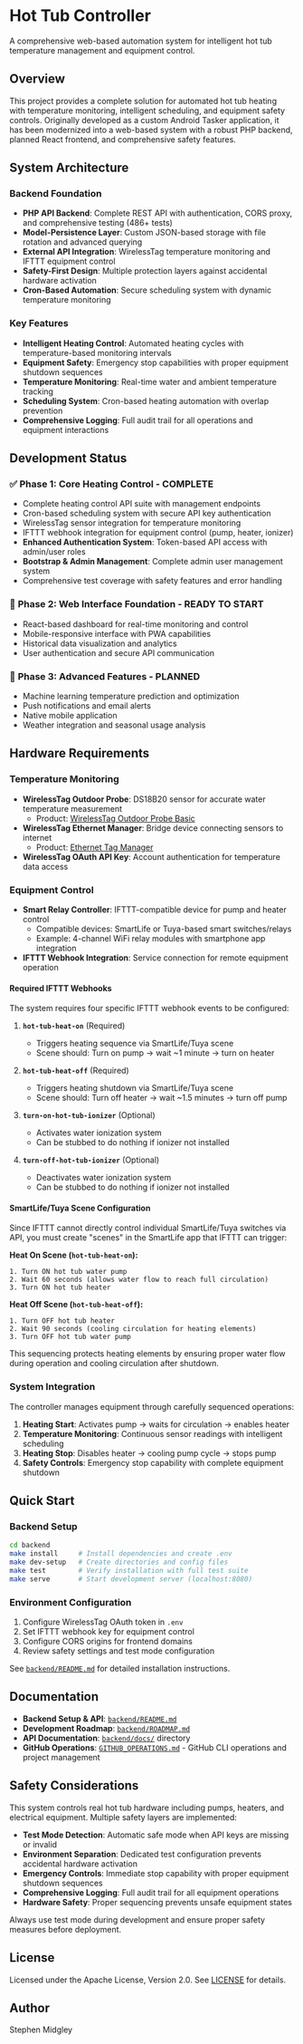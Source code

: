 # Hot Tub Controller

A comprehensive web-based automation system for intelligent hot tub temperature management and equipment control.

## Overview

This project provides a complete solution for automated hot tub heating with temperature monitoring, intelligent scheduling, and equipment safety controls. Originally developed as a custom Android Tasker application, it has been modernized into a web-based system with a robust PHP backend, planned React frontend, and comprehensive safety features.

## System Architecture

### Backend Foundation
- **PHP API Backend**: Complete REST API with authentication, CORS proxy, and comprehensive testing (486+ tests)
- **Model-Persistence Layer**: Custom JSON-based storage with file rotation and advanced querying
- **External API Integration**: WirelessTag temperature monitoring and IFTTT equipment control
- **Safety-First Design**: Multiple protection layers against accidental hardware activation
- **Cron-Based Automation**: Secure scheduling system with dynamic temperature monitoring

### Key Features
- **Intelligent Heating Control**: Automated heating cycles with temperature-based monitoring intervals
- **Equipment Safety**: Emergency stop capabilities with proper equipment shutdown sequences
- **Temperature Monitoring**: Real-time water and ambient temperature tracking
- **Scheduling System**: Cron-based heating automation with overlap prevention
- **Comprehensive Logging**: Full audit trail for all operations and equipment interactions

## Development Status

### ✅ **Phase 1: Core Heating Control - COMPLETE**
- Complete heating control API suite with management endpoints
- Cron-based scheduling system with secure API key authentication  
- WirelessTag sensor integration for temperature monitoring
- IFTTT webhook integration for equipment control (pump, heater, ionizer)
- **Enhanced Authentication System**: Token-based API access with admin/user roles
- **Bootstrap & Admin Management**: Complete admin user management system
- Comprehensive test coverage with safety features and error handling

### 🎯 **Phase 2: Web Interface Foundation - READY TO START**
- React-based dashboard for real-time monitoring and control
- Mobile-responsive interface with PWA capabilities
- Historical data visualization and analytics
- User authentication and secure API communication

### 📅 **Phase 3: Advanced Features - PLANNED** 
- Machine learning temperature prediction and optimization
- Push notifications and email alerts
- Native mobile application
- Weather integration and seasonal usage analysis

## Hardware Requirements

### Temperature Monitoring
- **WirelessTag Outdoor Probe**: DS18B20 sensor for accurate water temperature measurement
  - Product: [WirelessTag Outdoor Probe Basic](https://store.wirelesstag.net/products/outdoor-probe-basic)
- **WirelessTag Ethernet Manager**: Bridge device connecting sensors to internet
  - Product: [Ethernet Tag Manager](https://store.wirelesstag.net/products/ethernet-tag-manager)
- **WirelessTag OAuth API Key**: Account authentication for temperature data access

### Equipment Control
- **Smart Relay Controller**: IFTTT-compatible device for pump and heater control
  - Compatible devices: SmartLife or Tuya-based smart switches/relays
  - Example: 4-channel WiFi relay modules with smartphone app integration
- **IFTTT Webhook Integration**: Service connection for remote equipment operation

#### Required IFTTT Webhooks
The system requires four specific IFTTT webhook events to be configured:

1. **`hot-tub-heat-on`** (Required)
   - Triggers heating sequence via SmartLife/Tuya scene
   - Scene should: Turn on pump → wait ~1 minute → turn on heater
   
2. **`hot-tub-heat-off`** (Required) 
   - Triggers heating shutdown via SmartLife/Tuya scene
   - Scene should: Turn off heater → wait ~1.5 minutes → turn off pump

3. **`turn-on-hot-tub-ionizer`** (Optional)
   - Activates water ionization system
   - Can be stubbed to do nothing if ionizer not installed

4. **`turn-off-hot-tub-ionizer`** (Optional)
   - Deactivates water ionization system
   - Can be stubbed to do nothing if ionizer not installed

#### SmartLife/Tuya Scene Configuration
Since IFTTT cannot directly control individual SmartLife/Tuya switches via API, you must create "scenes" in the SmartLife app that IFTTT can trigger:

**Heat On Scene (`hot-tub-heat-on`):**
```
1. Turn ON hot tub water pump
2. Wait 60 seconds (allows water flow to reach full circulation)  
3. Turn ON hot tub heater
```

**Heat Off Scene (`hot-tub-heat-off`):**
```
1. Turn OFF hot tub heater
2. Wait 90 seconds (cooling circulation for heating elements)
3. Turn OFF hot tub water pump  
```

This sequencing protects heating elements by ensuring proper water flow during operation and cooling circulation after shutdown.

### System Integration
The controller manages equipment through carefully sequenced operations:
1. **Heating Start**: Activates pump → waits for circulation → enables heater
2. **Temperature Monitoring**: Continuous sensor readings with intelligent scheduling
3. **Heating Stop**: Disables heater → cooling pump cycle → stops pump
4. **Safety Controls**: Emergency stop capability with complete equipment shutdown

## Quick Start

### Backend Setup
```bash
cd backend
make install     # Install dependencies and create .env
make dev-setup   # Create directories and config files
make test        # Verify installation with full test suite
make serve       # Start development server (localhost:8080)
```

### Environment Configuration
1. Configure WirelessTag OAuth token in `.env`
2. Set IFTTT webhook key for equipment control  
3. Configure CORS origins for frontend domains
4. Review safety settings and test mode configuration

See [`backend/README.md`](./backend/README.md) for detailed installation instructions.

## Documentation
- **Backend Setup & API**: [`backend/README.md`](./backend/README.md)
- **Development Roadmap**: [`backend/ROADMAP.md`](./backend/ROADMAP.md) 
- **API Documentation**: [`backend/docs/`](./backend/docs/) directory
- **GitHub Operations**: [`GITHUB_OPERATIONS.md`](./GITHUB_OPERATIONS.md) - GitHub CLI operations and project management

## Safety Considerations

This system controls real hot tub hardware including pumps, heaters, and electrical equipment. Multiple safety layers are implemented:

- **Test Mode Detection**: Automatic safe mode when API keys are missing or invalid
- **Environment Separation**: Dedicated test configuration prevents accidental hardware activation  
- **Emergency Controls**: Immediate stop capability with proper equipment shutdown sequences
- **Comprehensive Logging**: Full audit trail for all equipment operations
- **Hardware Safety**: Proper sequencing prevents unsafe equipment states

Always use test mode during development and ensure proper safety measures before deployment.

## License

Licensed under the Apache License, Version 2.0. See [LICENSE](LICENSE) for details.

## Author

Stephen Midgley